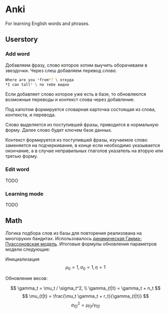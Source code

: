 # Anki
For learning English words and phrases.

## Userstory

### Add word
Добавляем фразу, слово которое хотим выучить оборачиваем в звездочки. Через слеш добавляем перевод *слова*. 

```bash
Where are you *from*? \ откуда
*I can tall* \ по тебе видно
```

Если добавляет слово которое уже есть в базе, то обновляются возможные переводы и контекст слова через добавление.

Под капотом формируется словарная карточка состоящая из слова, контекста, и перевода.

Слово выделяется из поступившей фразы, приводится в нормальную форму. Далее слово будет ключем базе данных.

Контекст формируется из поступившей фразы, изучаемое слово заменяется на подчеркивание, в конце если необходимо указывается окончание, а в случае неправильных глаголов указатель на вторую или третью форму.

### Edit word
TODO

### Learning mode
TODO

## Math
Логика подбора слов из базы для повторения реализована на многоруких бандитах. Использовалось [динамическая Гамма-Пуассоновская модель](https://habr.com/ru/companies/surfingbird/articles/169573). Итоговые формулы обновления параметров модели следующие:

Инициализация
$$ \mu_0 = 1, \sigma_0 = 1, \eta=1 $$

Обновление весов:

$$ \gamma_t = \mu_t / \sigma_t^2, \\ \gamma_{t|t} = \gamma_t + n_t $$
$$ \mu_{t|t} = \frac{\mu_t \gamma_t + r_t}{\gamma_{t|t}} $$
$$ \sigma_{t|t}^2 = \mu_{t|t} / \gamma_{t|t} $$
